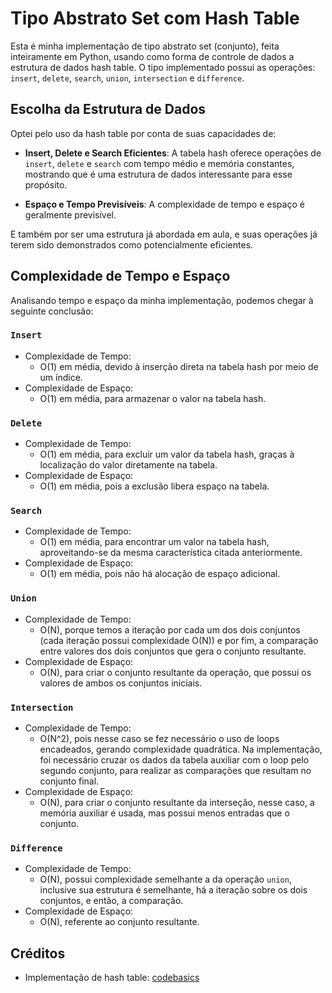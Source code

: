# Tipo Abstrato Set com Hash Table

Esta é minha implementação de tipo abstrato set (conjunto), feita inteiramente em Python, usando como forma de controle de dados a estrutura de dados hash table. O tipo implementado possui as operações: `insert`, `delete`, `search`, `union`, `intersection` e `difference`.

## Escolha da Estrutura de Dados

Optei pelo uso da hash table por conta de suas capacidades de:

- **Insert, Delete e Search Eficientes**: A tabela hash oferece operações de `insert`, `delete` e `search` com tempo médio e memória constantes, mostrando que é uma estrutura de dados interessante para esse propósito.

- **Espaço e Tempo Previsíveis**: A complexidade de tempo e espaço é geralmente previsível.

E também por ser uma estrutura já abordada em aula, e suas operações já terem sido demonstrados como potencialmente eficientes.

## Complexidade de Tempo e Espaço

Analisando tempo e espaço da minha implementação, podemos chegar à seguinte conclusão:

### `Insert`

- Complexidade de Tempo:
  - O(1) em média, devido à inserção direta na tabela hash por meio de um índice.
- Complexidade de Espaço:
  - O(1) em média, para armazenar o valor na tabela hash.

### `Delete`

- Complexidade de Tempo:
  - O(1) em média, para excluir um valor da tabela hash, graças à localização do valor diretamente na tabela.
- Complexidade de Espaço:
  - O(1) em média, pois a exclusão libera espaço na tabela.

### `Search`

- Complexidade de Tempo:
  - O(1) em média, para encontrar um valor na tabela hash, aproveitando-se da mesma característica citada anteriormente.
- Complexidade de Espaço:
  - O(1) em média, pois não há alocação de espaço adicional.

### `Union`

- Complexidade de Tempo:
  - O(N), porque temos a iteração por cada um dos dois conjuntos (cada iteração possui complexidade O(N)) e por fim, a comparação entre valores dos dois conjuntos que gera o conjunto resultante. 
- Complexidade de Espaço:
  - O(N), para criar o conjunto resultante da operação, que possui os valores de ambos os conjuntos iniciais.

### `Intersection`

- Complexidade de Tempo:
  - O(N^2), pois nesse caso se fez necessário o uso de loops encadeados, gerando complexidade quadrática. Na implementação, foi necessário cruzar os dados da tabela auxiliar com o loop pelo segundo conjunto, para realizar as comparações que resultam no conjunto final.
- Complexidade de Espaço:
  - O(N), para criar o conjunto resultante da interseção, nesse caso, a memória auxiliar é usada, mas possui menos entradas que o conjunto.

### `Difference`

- Complexidade de Tempo:
  - O(N), possui complexidade semelhante a da operação `union`, inclusive sua estrutura é semelhante, há a iteração sobre os dois conjuntos, e então, a comparação.
- Complexidade de Espaço:
  - O(N), referente ao conjunto resultante.

## Créditos

- Implementação de hash table: [codebasics](https://github.com/codebasics/data-structures-algorithms-python/tree/master/data_structures/4_HashTable)
